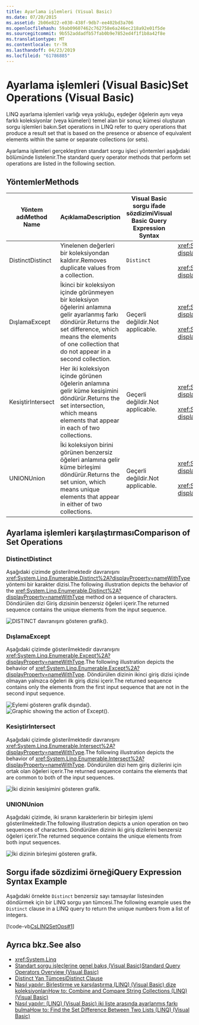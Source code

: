 ```yaml
---
title: Ayarlama işlemleri (Visual Basic)
ms.date: 07/20/2015
ms.assetid: 2b06e822-e030-438f-9db7-ee402bd3a706
ms.openlocfilehash: 59ab09607462c762758e6a246ec218a92e01f5de
ms.sourcegitcommit: 9b552addadfb57fab0b9e7852ed4f1f1b8a42f8e
ms.translationtype: MT
ms.contentlocale: tr-TR
ms.lasthandoff: 04/23/2019
ms.locfileid: "61786885"
---
```

# <a name="set-operations-visual-basic"></a><span data-ttu-id="9594e-102">Ayarlama işlemleri (Visual Basic)</span><span class="sxs-lookup"><span data-stu-id="9594e-102">Set Operations (Visual Basic)</span></span>
<span data-ttu-id="9594e-103">LINQ ayarlama işlemleri varlığı veya yokluğu, eşdeğer öğelerin aynı veya farklı koleksiyonlar (veya kümeleri) temel alan bir sonuç kümesi oluşturan sorgu işlemleri bakın.</span><span class="sxs-lookup"><span data-stu-id="9594e-103">Set operations in LINQ refer to query operations that produce a result set that is based on the presence or absence of equivalent elements within the same or separate collections (or sets).</span></span>  
  
 <span data-ttu-id="9594e-104">Ayarlama işlemleri gerçekleştiren standart sorgu işleci yöntemleri aşağıdaki bölümünde listelenir.</span><span class="sxs-lookup"><span data-stu-id="9594e-104">The standard query operator methods that perform set operations are listed in the following section.</span></span>  
  
## <a name="methods"></a><span data-ttu-id="9594e-105">Yöntemler</span><span class="sxs-lookup"><span data-stu-id="9594e-105">Methods</span></span>  
  
|<span data-ttu-id="9594e-106">Yöntem adı</span><span class="sxs-lookup"><span data-stu-id="9594e-106">Method Name</span></span>|<span data-ttu-id="9594e-107">Açıklama</span><span class="sxs-lookup"><span data-stu-id="9594e-107">Description</span></span>|<span data-ttu-id="9594e-108">Visual Basic sorgu ifade sözdizimi</span><span class="sxs-lookup"><span data-stu-id="9594e-108">Visual Basic Query Expression Syntax</span></span>|<span data-ttu-id="9594e-109">Daha fazla bilgi</span><span class="sxs-lookup"><span data-stu-id="9594e-109">More Information</span></span>|  
|-----------------|-----------------|------------------------------------------|----------------------|  
|<span data-ttu-id="9594e-110">Distinct</span><span class="sxs-lookup"><span data-stu-id="9594e-110">Distinct</span></span>|<span data-ttu-id="9594e-111">Yinelenen değerleri bir koleksiyondan kaldırır.</span><span class="sxs-lookup"><span data-stu-id="9594e-111">Removes duplicate values from a collection.</span></span>|`Distinct`|<xref:System.Linq.Enumerable.Distinct%2A?displayProperty=nameWithType><br /><br /> <xref:System.Linq.Queryable.Distinct%2A?displayProperty=nameWithType>|  
|<span data-ttu-id="9594e-112">Dışlama</span><span class="sxs-lookup"><span data-stu-id="9594e-112">Except</span></span>|<span data-ttu-id="9594e-113">İkinci bir koleksiyon içinde görünmeyen bir koleksiyon öğelerini anlamına gelir ayarlanmış farkı döndürür.</span><span class="sxs-lookup"><span data-stu-id="9594e-113">Returns the set difference, which means the elements of one collection that do not appear in a second collection.</span></span>|<span data-ttu-id="9594e-114">Geçerli değildir.</span><span class="sxs-lookup"><span data-stu-id="9594e-114">Not applicable.</span></span>|<xref:System.Linq.Enumerable.Except%2A?displayProperty=nameWithType><br /><br /> <xref:System.Linq.Queryable.Except%2A?displayProperty=nameWithType>|  
|<span data-ttu-id="9594e-115">Kesiştir</span><span class="sxs-lookup"><span data-stu-id="9594e-115">Intersect</span></span>|<span data-ttu-id="9594e-116">Her iki koleksiyon içinde görünen öğelerin anlamına gelir küme kesişimini döndürür.</span><span class="sxs-lookup"><span data-stu-id="9594e-116">Returns the set intersection, which means elements that appear in each of two collections.</span></span>|<span data-ttu-id="9594e-117">Geçerli değildir.</span><span class="sxs-lookup"><span data-stu-id="9594e-117">Not applicable.</span></span>|<xref:System.Linq.Enumerable.Intersect%2A?displayProperty=nameWithType><br /><br /> <xref:System.Linq.Queryable.Intersect%2A?displayProperty=nameWithType>|  
|<span data-ttu-id="9594e-118">UNION</span><span class="sxs-lookup"><span data-stu-id="9594e-118">Union</span></span>|<span data-ttu-id="9594e-119">İki koleksiyon birini görünen benzersiz öğeleri anlamına gelir küme birleşimi döndürür.</span><span class="sxs-lookup"><span data-stu-id="9594e-119">Returns the set union, which means unique elements that appear in either of two collections.</span></span>|<span data-ttu-id="9594e-120">Geçerli değildir.</span><span class="sxs-lookup"><span data-stu-id="9594e-120">Not applicable.</span></span>|<xref:System.Linq.Enumerable.Union%2A?displayProperty=nameWithType><br /><br /> <xref:System.Linq.Queryable.Union%2A?displayProperty=nameWithType>|  
  
## <a name="comparison-of-set-operations"></a><span data-ttu-id="9594e-121">Ayarlama işlemleri karşılaştırması</span><span class="sxs-lookup"><span data-stu-id="9594e-121">Comparison of Set Operations</span></span>  
  
### <a name="distinct"></a><span data-ttu-id="9594e-122">Distinct</span><span class="sxs-lookup"><span data-stu-id="9594e-122">Distinct</span></span>  
 <span data-ttu-id="9594e-123">Aşağıdaki çizimde gösterilmektedir davranışını <xref:System.Linq.Enumerable.Distinct%2A?displayProperty=nameWithType> yöntemi bir karakter dizisi.</span><span class="sxs-lookup"><span data-stu-id="9594e-123">The following illustration depicts the behavior of the <xref:System.Linq.Enumerable.Distinct%2A?displayProperty=nameWithType> method on a sequence of characters.</span></span> <span data-ttu-id="9594e-124">Döndürülen dizi Giriş dizisinin benzersiz öğeleri içerir.</span><span class="sxs-lookup"><span data-stu-id="9594e-124">The returned sequence contains the unique elements from the input sequence.</span></span>  
  
 ![DISTINCT davranışını gösteren grafik&#40;&#41;.](./media/set-operations/distinct-method-behavior.png)  
  
### <a name="except"></a><span data-ttu-id="9594e-126">Dışlama</span><span class="sxs-lookup"><span data-stu-id="9594e-126">Except</span></span>  
 <span data-ttu-id="9594e-127">Aşağıdaki çizimde gösterilmektedir davranışını <xref:System.Linq.Enumerable.Except%2A?displayProperty=nameWithType>.</span><span class="sxs-lookup"><span data-stu-id="9594e-127">The following illustration depicts the behavior of <xref:System.Linq.Enumerable.Except%2A?displayProperty=nameWithType>.</span></span> <span data-ttu-id="9594e-128">Döndürülen dizinin ikinci giriş dizisi içinde olmayan yalnızca öğeleri ilk giriş dizisi içerir.</span><span class="sxs-lookup"><span data-stu-id="9594e-128">The returned sequence contains only the elements from the first input sequence that are not in the second input sequence.</span></span>  
  
 <span data-ttu-id="9594e-129">![Eylemi gösteren grafik dışında&#40;&#41;. ](./media/set-operations/except-behavior-graphic.png "Davranışını gösteren dışında.")</span><span class="sxs-lookup"><span data-stu-id="9594e-129">![Graphic showing the action of Except&#40;&#41;.](./media/set-operations/except-behavior-graphic.png "Shows the behavior of Except.")</span></span>  
  
### <a name="intersect"></a><span data-ttu-id="9594e-130">Kesiştir</span><span class="sxs-lookup"><span data-stu-id="9594e-130">Intersect</span></span>  
 <span data-ttu-id="9594e-131">Aşağıdaki çizimde gösterilmektedir davranışını <xref:System.Linq.Enumerable.Intersect%2A?displayProperty=nameWithType>.</span><span class="sxs-lookup"><span data-stu-id="9594e-131">The following illustration depicts the behavior of <xref:System.Linq.Enumerable.Intersect%2A?displayProperty=nameWithType>.</span></span> <span data-ttu-id="9594e-132">Döndürülen dizi hem giriş dizilerini için ortak olan öğeleri içerir.</span><span class="sxs-lookup"><span data-stu-id="9594e-132">The returned sequence contains the elements that are common to both of the input sequences.</span></span>  
  
 ![İki dizinin kesişimini gösteren grafik.](./media/set-operations/intersection-two-sequences.png)    
### <a name="union"></a><span data-ttu-id="9594e-134">UNION</span><span class="sxs-lookup"><span data-stu-id="9594e-134">Union</span></span>  
 <span data-ttu-id="9594e-135">Aşağıdaki çizimde, iki sıranın karakterlerin bir birleşim işlemi gösterilmektedir.</span><span class="sxs-lookup"><span data-stu-id="9594e-135">The following illustration depicts a union operation on two sequences of characters.</span></span> <span data-ttu-id="9594e-136">Döndürülen dizinin iki giriş dizilerini benzersiz öğeleri içerir.</span><span class="sxs-lookup"><span data-stu-id="9594e-136">The returned sequence contains the unique elements from both input sequences.</span></span>  
  
 ![İki dizinin birleşimi gösteren grafik.](./media/set-operations/union-operation-two-sequences.png)    
## <a name="query-expression-syntax-example"></a><span data-ttu-id="9594e-138">Sorgu ifade sözdizimi örneği</span><span class="sxs-lookup"><span data-stu-id="9594e-138">Query Expression Syntax Example</span></span>  
 <span data-ttu-id="9594e-139">Aşağıdaki örnekte `Distinct` benzersiz sayı tamsayılar listesinden döndürmek için bir LINQ sorgu yan tümcesi.</span><span class="sxs-lookup"><span data-stu-id="9594e-139">The following example uses the `Distinct` clause in a LINQ query to return the unique numbers from a list of integers.</span></span>  
  
 [!code-vb[CsLINQSetOps#1](~/samples/snippets/visualbasic/VS_Snippets_VBCSharp/CsLINQSetOps/VB/setops.vb#1)]  
  
## <a name="see-also"></a><span data-ttu-id="9594e-140">Ayrıca bkz.</span><span class="sxs-lookup"><span data-stu-id="9594e-140">See also</span></span>

- <xref:System.Linq>
- [<span data-ttu-id="9594e-141">Standart sorgu işleçlerine genel bakış (Visual Basic)</span><span class="sxs-lookup"><span data-stu-id="9594e-141">Standard Query Operators Overview (Visual Basic)</span></span>](../../../../visual-basic/programming-guide/concepts/linq/standard-query-operators-overview.md)
- [<span data-ttu-id="9594e-142">Distinct Yan Tümcesi</span><span class="sxs-lookup"><span data-stu-id="9594e-142">Distinct Clause</span></span>](../../../../visual-basic/language-reference/queries/distinct-clause.md)
- [<span data-ttu-id="9594e-143">Nasıl yapılır: Birleştirme ve karşılaştırma (LINQ) (Visual Basic) dize koleksiyonları</span><span class="sxs-lookup"><span data-stu-id="9594e-143">How to: Combine and Compare String Collections (LINQ) (Visual Basic)</span></span>](../../../../visual-basic/programming-guide/concepts/linq/how-to-combine-and-compare-string-collections-linq.md)
- [<span data-ttu-id="9594e-144">Nasıl yapılır: (LINQ) (Visual Basic) iki liste arasında ayarlanmış farkı bulma</span><span class="sxs-lookup"><span data-stu-id="9594e-144">How to: Find the Set Difference Between Two Lists (LINQ) (Visual Basic)</span></span>](../../../../visual-basic/programming-guide/concepts/linq/how-to-find-the-set-difference-between-two-lists-linq.md)
